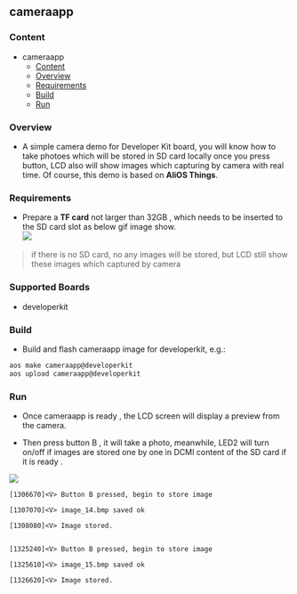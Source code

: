 ## cameraapp

### Content
- cameraapp
    - [Content](#content)
    - [Overview](#overview)
    - [Requirements](#requirements)
    - [Build](#build)
    - [Run](#run)

### Overview

* A simple camera demo for Developer Kit board, you will know how to take photoes which will be stored in SD card locally once you press button, 
LCD also will show images which capturing by camera with real time. Of course, this demo is based on **AliOS Things**.

### Requirements

* Prepare a **TF card** not larger than 32GB , which needs to be inserted to the SD card slot as below gif image show.    
![](https://img.alicdn.com/tfs/TB1dLMvhVzqK1RjSZSgXXcpAVXa-240-240.gif)

> if there is no SD card, no any images will be stored, but LCD still show these images which captured by camera 

### Supported Boards

- developerkit

### Build

* Build and flash cameraapp image for developerkit, e.g.:  

```sh
aos make cameraapp@developerkit
aos upload cameraapp@developerkit
```

### Run

* Once cameraapp is ready , the LCD screen will display a preview from the camera.

* Then press button B , it will take a photo, meanwhile, LED2 will turn on/off if images are stored one by one in DCMI content of the SD card if it is ready .

![](https://img.alicdn.com/tfs/TB1j4A1j3HqK1RjSZFkXXX.WFXa-649-775.png)

```
[1306670]<V> Button B pressed, begin to store image

[1307070]<V> image_14.bmp saved ok

[1308080]<V> Image stored.


[1325240]<V> Button B pressed, begin to store image

[1325610]<V> image_15.bmp saved ok

[1326620]<V> Image stored.
```